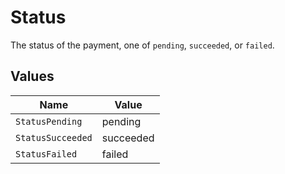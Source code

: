 # Status

The status of the payment, one of `pending`, `succeeded`, or `failed`.


## Values

| Name              | Value             |
| ----------------- | ----------------- |
| `StatusPending`   | pending           |
| `StatusSucceeded` | succeeded         |
| `StatusFailed`    | failed            |